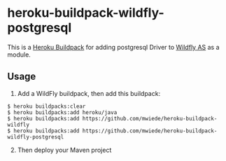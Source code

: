 # heroku-buildpack-wildfly-postgresql

This is a [Heroku Buildpack](https://devcenter.heroku.com/articles/buildpacks) for adding postgresql Driver to [Wildfly AS](http://wildfly.org) as a module.

## Usage

1. Add a WildFly buildpack, then add this buildpack:

```console
$ heroku buildpacks:clear
$ heroku buildpacks:add heroku/java
$ heroku buildpacks:add https://github.com/mwiede/heroku-buildpack-wildfly
$ heroku buildpacks:add https://github.com/mwiede/heroku-buildpack-wildfly-postgresql
```

2. Then deploy your Maven project
